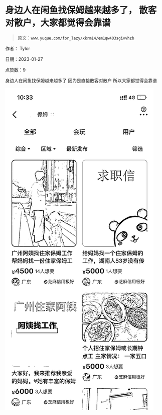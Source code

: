 # 身边人在闲鱼找保姆越来越多了， 散客对散户，大家都觉得会靠谱

> 原文：[`www.yuque.com/for_lazy/xkrm14/em1qw403sgivvhzb`](https://www.yuque.com/for_lazy/xkrm14/em1qw403sgivvhzb)



作者： Tylor 

日期：2023-01-27 

点赞数：9 

身边人在闲鱼找保姆越来越多了 因为是直接散客对散户 所以大家都觉得会靠谱 

![](img/820243c700e0e809926bd878005e43bd.png) 

